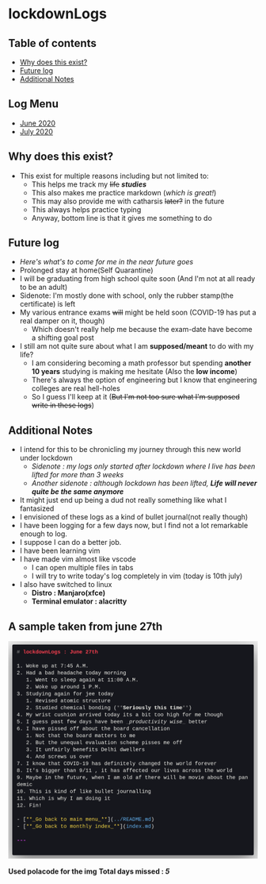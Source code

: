 # lockdownLogs

## Table of contents

- [Why does this exist?](#about)
- [Future log](#future-log)
- [Additional Notes](#notes)

## Log Menu

- [June 2020](june2020/index.md)
- [July 2020](july2020/index.md)

## <a name="about">Why does this exist?</a>

- This exist for multiple reasons including but not limited to:
  - This helps me track my ~~life~~ **_studies_**
  - This also makes me practice markdown (_which is great!_)
  - This may also provide me with catharsis ~~later?~~ in the future
  - This always helps practice typing
  - Anyway, bottom line is that it gives me something to do

## <a name="future-log">Future log</a>

- _Here's what's to come for me in the near future goes_
- Prolonged stay at home(Self Quarantine)
- I will be graduating from high school quite soon (And I'm not at all ready to be an adult)
- Sidenote: I'm mostly done with school, only the rubber stamp(the certificate) is left
- My various entrance exams ~~will~~ might be held soon (COVID-19 has put a real damper on it, though)
  - Which doesn't really help me because the exam-date have become a shifting goal post
- I still am not quite sure about what I am **supposed/meant** to do with my life?
  - I am considering becoming a math professor but spending **another 10 years** studying is making me hesitate (Also the **low income**)
  - There's always the option of engineering but I know that engineering colleges are real hell-holes
  - So I guess I'll keep at it (~~But I'm not too sure what I'm supposed write in these logs~~)
  <!-- That's enough for today will add to this  -->

## <a name="notes">Additional Notes</a>

- I intend for this to be chronicling my journey through this new world under lockdown
  - _Sidenote : my logs only started after lockdown where I live has been lifted for more than 3 weeks_
  - _Another sidenote : although lockdown has been lifted, **Life will never quite be the same anymore**_
- It might just end up being a dud not really something like what I fantasized
- I envisioned of these logs as a kind of bullet journal(not really though)
- I have been logging for a few days now, but I find not a lot remarkable enough to log.
- I suppose I can do a better job.
- I have been learning vim
- I have made vim almost like vscode
  - I can open multiple files in tabs
  - I will try to write today's log completely in vim (today is 10th july)
- I also have switched to linux
  - **Distro : Manjaro(xfce)**
  - **Terminal emulator : alacritty**

## A sample taken from june 27th

![sample](img/code.png)

**Used polacode for the img**
**Total days missed : _5_**
